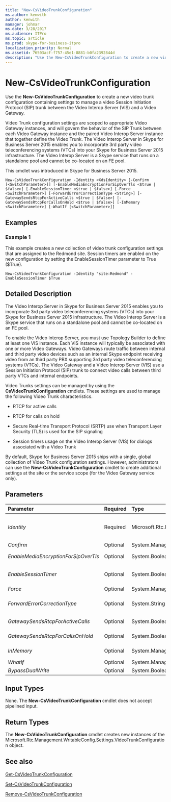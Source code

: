 ```yaml
---
title: "New-CsVideoTrunkConfiguration"
ms.author: kenwith
author: kenwith
manager: johmar
ms.date: 3/28/2017
ms.audience: ITPro
ms.topic: article
ms.prod: skype-for-business-itpro
localization_priority: Normal
ms.assetid: 76503acf-f757-45e1-8881-b0fa2392844d
description: "Use the New-CsVideoTrunkConfiguration to create a new video trunk configuration containing settings to manage a video Session Initiation Protocol (SIP) trunk between the Video Interop Server (VIS) and a Video Gateway."
---
```


# New-CsVideoTrunkConfiguration
 
Use the **New-CsVideoTrunkConfiguration** to create a new video trunk configuration containing settings to manage a video Session Initiation Protocol (SIP) trunk between the Video Interop Server (VIS) and a Video Gateway.
  
Video Trunk configuration settings are scoped to appropriate Video Gateway instances, and will govern the behavior of the SIP Trunk between each Video Gateway instance and the paired Video Interop Server instance that together define the Video Trunk. The Video Interop Server in Skype for Business Server 2015 enables you to incorporate 3rd party video teleconferencing systems (VTCs) into your Skype for Business Server 2015 infrastructure. The Video Interop Server is a Skype service that runs on a standalone pool and cannot be co-located on an FE pool.
  
This cmdlet was introduced in Skype for Business Server 2015.
  
```
New-CsVideoTrunkConfiguration -Identity <XdsIdentity> [-Confirm [<SwitchParameter>]] [-EnableMediaEncryptionForSipOverTls <$true | $false>] [-EnableSessionTimer <$true | $false>] [-Force <SwitchParameter>] [-ForwardErrorCorrectionType <String>] [-GatewaySendsRtcpForActiveCalls <$true | $false>] [-GatewaySendsRtcpForCallsOnHold <$true | $false>] [-InMemory <SwitchParameter>] [-WhatIf [<SwitchParameter>]]

```

## Examples
<a name="Examples"> </a>

### Example 1

This example creates a new collection of video trunk configuration settings that are assigned to the Redmond site. Session timers are enabled on the new configuration by setting the EnableSessionTimer parameter to True ($True).
  
```
New-CsVideoTrunkConfiguration -Identity "site:Redmond" -EnableSessionTimer $True
```

## Detailed Description
<a name="DetailedDescription"> </a>

The Video Interop Server in Skype for Business Server 2015 enables you to incorporate 3rd party video teleconferencing systems (VTCs) into your Skype for Business Server 2015 infrastructure. The Video Interop Server is a Skype service that runs on a standalone pool and cannot be co-located on an FE pool.
  
To enable the Video Interop Server, you must use Topology Builder to define at least one VIS instance. Each VIS instance will typically be associated with one or more Video Gateways. Video Gateways route traffic between internal and third party video devices such as an internal Skype endpoint receiving video from an third party PBX supporting 3rd party video teleconferencing systems (VTCs). The Video Gateway and a Video Interop Server (VIS) use a Session Initiation Protocol (SIP) trunk to connect video calls between third party VTCs and internal endpoints.
  
Video Trunks settings can be managed by using the **CsVideoTrunkConfiguration** cmdlets. These settings are used to manage the following Video Trunk characteristics.
  
- RTCP for active calls
    
- RTCP for calls on hold
    
- Secure Real-time Transport Protocol (SRTP) use when Transport Layer Security (TLS) is used for the SIP signaling
    
- Session timers usage on the Video Interop Server (VIS) for dialogs associated with a Video Trunk
    
By default, Skype for Business Server 2015 ships with a single, global collection of Video Trunk configuration settings. However, administrators can use the **New-CsVideoTrunkConfiguration** cmdlet to create additional settings at the site or the service scope (for the Video Gateway service only).
  
## Parameters
<a name="DetailedDescription"> </a>

|**Parameter**|**Required**|**Type**|**Description**|
|:-----|:-----|:-----|:-----|
| _Identity_ <br/> |Required  <br/> |Microsoft.Rtc.Management.Xds.XdsIdentity  <br/> |The  _Identity_ parameter specifies the unique identifier for the new collection of video trunk configuration settings. New collections can be created at either the site scope or the service scope (for the Video Gateway service only). <br/> For example, this syntax creates a new collection of settings assigned to the Redmond site: `-Identity "site:Redmond"`. And this syntax creates a new collection assigned to the Video Gateway "video-pbx-001.litwareinc.com": `-Identity "service:VideoGateway:video-pbx-001.litwareinc.com"` <br/> |
| _Confirm_ <br/> |Optional  <br/> |System.Management.Automation.SwitchParameter  <br/> |Prompts you for confirmation before executing the command.  <br/> |
| _EnableMediaEncryptionForSipOverTls_ <br/> |Optional  <br/> |System.Boolean  <br/> |When set to True ($True) it is expected that the Video Gateway or third party video teleconferencing system (VTC) uses TLS to protect SIP signaling and uses SRTP to protect the media traffic. The default value is True ($True).  <br/> |
| _EnableSessionTimer_ <br/> |Optional  <br/> |System.Boolean  <br/> |Specifies whether the session timer is enabled. Session timers are used to determine whether a particular session is still active. The default is false ($False).  <br/> Note that even if this parameter is set to False, session timers can be applicable if the remote connection has session timer enabled. In such a case, the Video Interop Server will reply to session timer probes from the remote entity.  <br/> |
| _Force_ <br/> |Optional  <br/> |System.Management.Automation.SwitchParameter  <br/> |Suppresses the display of any non-fatal error messages and completes the cmdlet operation.  <br/> |
| _ForwardErrorCorrectionType_ <br/> |Optional  <br/> |System.String  <br/> | Specifies the type of Forward Error Correction (FEC) to be used between the Video Interop Server (VIS) and a Video Gateway. The valid settings are: <br/>  None: Turns off FEC between the VIS and the Video Gateway. <br/>  Cisco: Enables FEC compatible with Cisco Video Gateways, such as Cisco Unified Communications Manager (CUCM). <br/> |
| _GatewaySendsRtcpForActiveCalls_ <br/> |Optional  <br/> |System.Boolean  <br/> |When set to True ($True) it is expected that the Video Gateway or third party video teleconferencing system (VTC) sends RTCP for calls that are enabled for media sending from the Video Gateway or VTC. The default value is True ($True).  <br/> |
| _GatewaySendsRtcpForCallsOnHold_ <br/> |Optional  <br/> |System.Boolean  <br/> |When set to True ($True) it is expected that the Video Gateway or third party video teleconferencing system (VTC) sends RTCP for calls that are disabled for media sending from the Video Gateway or VTC. The default value is False ($False).  <br/> |
| _InMemory_ <br/> |Optional  <br/> |System.Management.Automation.SwitchParameter  <br/> |Creates an object reference without actually committing the object as a permanent change. If you assign the output of this cmdlet called with this parameter to a variable, you can make changes to the properties of the object reference and then commit those changes by passing that object reference to the **Set-CsVideoTrunkConfiguration** cmdlet. <br/> |
| _WhatIf_ <br/> |Optional  <br/> |System.Management.Automation.SwitchParameter  <br/> |Describes what would happen if you executed the command without actually executing the command.  <br/> |
| _BypassDualWrite_ <br/> |Optional  <br/> |System.Boolean  <br/> |PARAMVALUE: $true | $false  <br/> |
   
## Input Types
<a name="InputTypes"> </a>

None. The **New-CsVideoTrunkConfiguration** cmdlet does not accept pipelined input.
  
## Return Types
<a name="ReturnTypes"> </a>

The **New-CsVideoTrunkConfiguration** cmdlet creates new instances of the Microsoft.Rtc.Management.WritableConfig.Settings.VideoTrunkConfiguration object.
  
## See also
<a name="ReturnTypes"> </a>

#### 

[Get-CsVideoTrunkConfiguration](get-csvideotrunkconfiguration.md)
  
[Set-CsVideoTrunkConfiguration](set-csvideotrunkconfiguration.md)
  
[Remove-CsVideoTrunkConfiguration](remove-csvideotrunkconfiguration.md)

